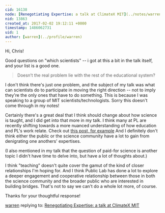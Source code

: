 ```yaml
---
cid: 16138
node: [Renegotiating Expertise: a talk at ClimateX MIT](../notes/warren/01-18-2017/renegotiating-expertise-a-talk-at-climatex-mit)
nid: 13863
created_at: 2017-02-02 19:12:11 +0000
timestamp: 1486062731
uid: 1
author: [warren](../profile/warren)
---
```


Hi, Chris! 

Good questions on "which scientists" -- i got at this a bit in the talk itself, and your list is a good one. 

> Doesn’t the real problem lie with the rest of the educational system?

I don't think there's just one problem, and the subject of my talk was what can scientists do to participate in moving the right direction -- not to imply they're the only ones that have to do something. This is because I was speaking to a group of MIT scientists/technologists. Sorry this doesn't come through in my notes! 

Certainly there's a great deal that I think should change about how science is taught, and I did get into that more in my talk. I think many at PL are recently shifting towards a more nuanced understanding of how education and PL's work relate. Check out [this post, for example](https://publiclab.org/notes/kanarinka/12-29-2016/designing-tools-for-learners-not-users) And I definitely don't think either the public or the science community have a lot to gain from denigrating one anothers' expertises. 

(I also mentioned in my talk that the question of paid-for science is another topic I didn't have time to delve into, but have a lot of thoughts about.)

I think "teaching" doesn't quite cover the gamut of the kind of closer relationships I'm hoping for. And I think Public Lab has done a lot to explore a deeper engagement and cooperative relationship between those in both the science community and the broader public who are interested in building bridges. That's not to say we can't do a whole lot more, of course. 

Thanks for your thoughtful response!


[warren](../profile/warren) replying to: [Renegotiating Expertise: a talk at ClimateX MIT](../notes/warren/01-18-2017/renegotiating-expertise-a-talk-at-climatex-mit)

